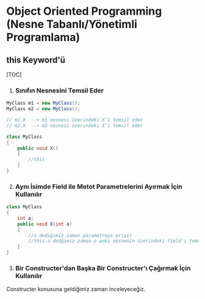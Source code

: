 # Object  Oriented Programming (Nesne Tabanlı/Yönetimli Programlama)

## this Keyword'ü

[TOC]



1. ### Sınıfın Nesnesini Temsil Eder

```csharp
MyClass m1 = new MyClass();
MyClass m2 = new MyClass();

// m1.X  --> m1 nesnesi üzerindeki X'i temsil eder
// m2.X  --> m2 nesnesi üzerindeki X'i temsil eder

class MyClass
{
    public void X()
    {
        //this
    }
}
```



2. ### Aynı İsimde Field ile Metot Parametrelerini Ayırmak İçin Kullanılır

```csharp
class MyClass
{
    int a;
    public void X(int a)
    {
        //a dediğimiz zaman parametreye erişir
        //this.a dedğimiz zaman o anki nesnenin üzerindeki field'ı temsil edecektir.
    }
}
```



3. ### Bir Constructer'dan Başka Bir Constructer'ı Çağırmak İçin Kullanılır

Constructer konusuna geldiğimiz zaman inceleyeceğiz.